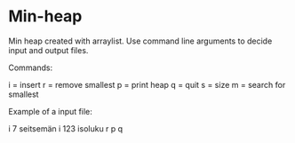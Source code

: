 # Min-heap

Min heap created with arraylist. Use command line arguments to decide input and output files.

Commands:

  i = insert
  r = remove smallest
  p = print heap
  q = quit
  s = size
  m = search for smallest

Example of a input file:

  i 7 seitsemän
  i 123 isoluku
  r
  p
  q


